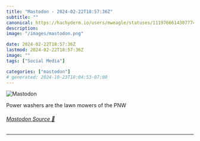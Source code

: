 ```yaml
---
title: "Mastodon - 2024-02-22T18:57:36Z"
subtitle: ""
canonical: https://hachyderm.io/users/mweagle/statuses/111976661430777478
description:
image: "/images/mastodon.png"

date: 2024-02-22T18:57:36Z
lastmod: 2024-02-22T18:57:36Z
image: ""
tags: ["Social Media"]

categories: ["mastodon"]
# generated: 2024-10-23T18:04:53-07:00
---
```

![Mastodon](/images/mastodon.png)

<p>Power washers are the lawn mowers of the PNW</p>


###### [Mastodon Source 🐘](https://hachyderm.io/@mweagle/111976661430777478)

___
